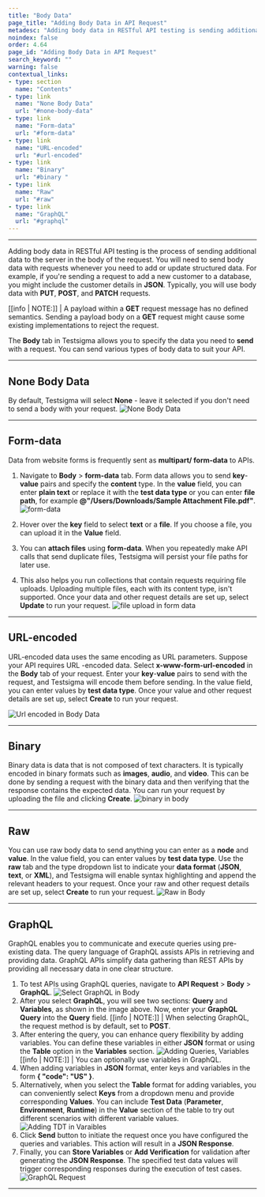 ```yaml
---
title: "Body Data"
page_title: "Adding Body Data in API Request"
metadesc: "Adding body data in RESTful API testing is sending additional data to the server in the body of the request. Learn how to add Body Data in API Request in Testsigma"
noindex: false
order: 4.64
page_id: "Adding Body Data in API Request"
search_keyword: ""
warning: false
contextual_links:
- type: section
  name: "Contents" 
- type: link
  name: "None Body Data"
  url: "#none-body-data"
- type: link
  name: "Form-data"
  url: "#form-data"
- type: link
  name: "URL-encoded"
  url: "#url-encoded"
- type: link
  name: "Binary"
  url: "#binary "
- type: link
  name: "Raw"
  url: "#raw"
- type: link
  name: "GraphQL"
  url: "#graphql"  
---
```


---
Adding body data in RESTful API testing is the process of sending additional data to the server in the body of the request. You will need to send body data with requests whenever you need to add or update structured data. For example, if you're sending a request to add a new customer to a database, you might include the customer details in **JSON**. Typically, you will use body data with **PUT**, **POST**, and **PATCH** requests.

[[info | NOTE:]]
| A payload within a **GET** request message has no defined semantics. Sending a payload body on a **GET** request might cause some existing implementations to reject the request.

The **Body** tab in Testsigma allows you to specify the data you need to **send** with a request. You can send various types of body data to suit your API.

---

## **None Body Data**

By default, Testsigma will select **None** - leave it selected if you don't need to send a body with your request.
![None Body Data](https://s3.amazonaws.com/static-docs.testsigma.com/new_images/projects/overview/bodynone_restapi.png)

---

## **Form-data**

Data from website forms is frequently sent as **multipart/ form-data** to APIs. 

1. Navigate to **Body** > **form-data** tab. Form data allows you to send **key**-**value** pairs and specify the **content** type. In the **value** field, you can enter **plain text** or replace it with the **test data type** or you can enter **file path**, for example **@"/Users/Downloads/Sample Attachment File.pdf"**.
![form-data](https://s3.amazonaws.com/static-docs.testsigma.com/new_images/projects/overview/formdata_body_restapi.gif)

2. Hover over the **key** field to select **text** or a **file**. If you choose a file, you can upload it in the **Value** field.

3. You can **attach files** using **form-data**. When you repeatedly make API calls that send duplicate files, Testsigma will persist your file paths for later use. 

4. This also helps you run collections that contain requests requiring file uploads. Uploading multiple files, each with its content type, isn't supported. Once your data and other request details are set up, select **Update** to run your request.
![file upload in form data](https://s3.amazonaws.com/static-docs.testsigma.com/new_images/projects/overview/formdata_body_restapi.gif)

---

## **URL-encoded**

URL-encoded data uses the same encoding as URL parameters. Suppose your API requires URL -encoded data. Select **x-www-form-url-encoded** in the **Body** tab of your request. Enter your **key**-**value** pairs to send with the request, and Testsigma will encode them before sending. In the value field, you can enter values by **test data type**. Once your value and other request details are set up, select **Create** to run your request.

![Url encoded in Body Data](https://s3.amazonaws.com/static-docs.testsigma.com/new_images/projects/overview/url_encoded_body_restapi.png)

---
## **Binary**

Binary data is data that is not composed of text characters. It is typically encoded in binary formats such as **images**, **audio**, and **video**. This can be done by sending a request with the binary data and then verifying that the response contains the expected data. You can run your request by uploading the file and clicking **Create**.
![binary in body](https://s3.amazonaws.com/static-docs.testsigma.com/new_images/projects/overview/binary_body_restapi.png)

---
## **Raw**

You can use raw body data to send anything you can enter as a **node** and **value**. In the value field, you can enter values by **test data type**. Use the **raw** tab and the type dropdown list to indicate your **data format** (**JSON**, **text**, or **XML**), and Testsigma will enable syntax highlighting and append the relevant headers to your request. Once your raw and other request details are set up, select **Create** to run your request.
![Raw in Body](https://s3.amazonaws.com/static-docs.testsigma.com/new_images/projects/overview/raw_body_restapi.gif)

---

## **GraphQL**

GraphQL enables you to communicate and execute queries using pre-existing data. The query language of GraphQL assists APIs in retrieving and providing data. GraphQL APIs simplify data gathering than REST APIs by providing all necessary data in one clear structure.

1. To test APIs using GraphQL queries, navigate to **API Request** > **Body** > **GraphQL**. ![Select GraphQL in Body](https://s3.amazonaws.com/static-docs.testsigma.com/new_images/projects/overview/graphql_body_apI.png)
2. After you select **GraphQL**, you will see two sections: **Query** and **Variables**, as shown in the image above. Now, enter your **GraphQL Query** into the **Query** field.
   [[info | NOTE:]]
| When selecting GraphQL, the request method is by default, set to **POST**.
3. After entering the query, you can enhance query flexibility by adding variables. You can define these variables in either **JSON** format or using the **Table** option in the **Variables** section. ![Adding Queries, Variables](https://s3.amazonaws.com/static-docs.testsigma.com/new_images/projects/overview/graphql_query_variables.gif)
   [[info | NOTE:]]
| You can optionally use variables in GraphQL.
4. When adding variables in **JSON** format, enter keys and variables in the form **{ "code": "US" }**.
5. Alternatively, when you select the **Table** format for adding variables, you can conveniently select **Keys** from a dropdown menu and provide corresponding **Values**. You can include **Test Data** (**Parameter**, **Environment**, **Runtime**) in the **Value** section of the table to try out different scenarios with different variable values. ![Adding TDT in Varaibles](https://s3.amazonaws.com/static-docs.testsigma.com/new_images/projects/overview/graphql_variables_tdt.png)
6. Click **Send** button to initiate the request once you have configured the queries and variables. This action will result in a **JSON Response**.
7. Finally, you can **Store Variables** or **Add Verification** for validation after generating the **JSON Response**. The specified test data values will trigger corresponding responses during the execution of test cases. ![GraphQL Request](https://s3.amazonaws.com/static-docs.testsigma.com/new_images/projects/overview/graphql_sendrequest.gif)

---


